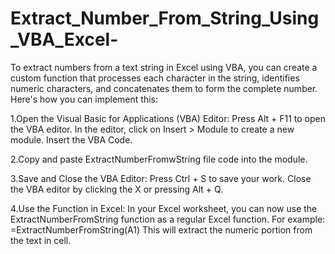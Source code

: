 # Extract_Number_From_String_Using_VBA_Excel-
To extract numbers from a text string in Excel using VBA, you can create a custom function that processes each character in the string, identifies numeric characters, and concatenates them to form the complete number. Here's how you can implement this:

1.Open the Visual Basic for Applications (VBA) Editor:
Press Alt + F11 to open the VBA editor.
In the editor, click on Insert > Module to create a new module.
Insert the VBA Code.

2.Copy and paste ExtractNumberFromwString file code into the module.

3.Save and Close the VBA Editor:
Press Ctrl + S to save your work.
Close the VBA editor by clicking the X or pressing Alt + Q.

4.Use the Function in Excel:
In your Excel worksheet, you can now use the ExtractNumberFromString function as a regular Excel function. For example:
=ExtractNumberFromString(A1)
This will extract the numeric portion from the text in cell.
